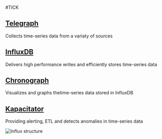#TICK

## [Telegraph](telegraph.md)
Collects time-series data from a variaty of sources

## [InfluxDB](influxdb.md)
Delivers high performance writes and efficiently stores time-series data

## [Chronograph](chronograph.md)
Visualizes and graphs thetime-series data stored in InfluxDB

## [Kapacitator](kapacitor.md)
Providing alerting, ETL and detects anomalies in time-series data

![Influx structure][influx_structure]

[influx_structure]: https://influxdata.com/wp-content/uploads/2015/09/TICK-Stack.png "Influx structure"
